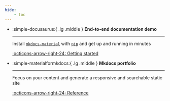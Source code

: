 ```yaml
---
hide:
    - toc
---
```


<div class="grid cards" markdown>

-   :simple-docusaurus:{ .lg .middle } __End-to-end documentation demo__

    ---

    Install [`mkdocs-material`](#) with [`pip`](#) and get up
    and running in minutes

    [:octicons-arrow-right-24: Getting started](#)

-   :simple-materialformkdocs:{ .lg .middle } __Mkdocs portfolio__

    ---

    Focus on your content and generate a responsive and searchable static site

    [:octicons-arrow-right-24: Reference](#)

</div>
